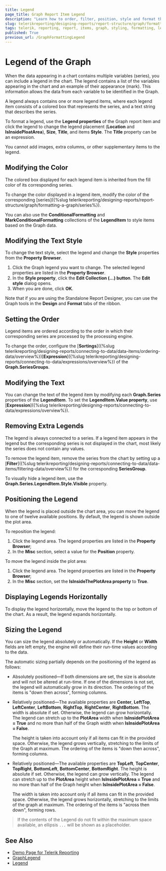 ```yaml
---
title: Legend
page_title: Graph Report Item Legend 
description: "Learn how to order, filter, position, style and format the legend of the Telerik Reporting Graph report item."
slug: telerikreporting/designing-reports/report-structure/graph/formatting-a-graph/legend
tags: telerik, reporting, report, items, graph, styling, formatting, legend, filter, order, sort, position
published: True
previous_url: /GraphFormattingLegend
---
```


# Legend of the Graph

When the data appearing in a chart contains multiple variables (series), you can include a legend in the chart. The legend contains a list of the variables appearing in the chart and an example of their appearance (mark). This information allows the data from each variable to be identified in the Graph.

A legend always contains one or more legend items, where each legend item consists of a colored box that represents the series, and a text string that describes the series.

To format a legend, use the __Legend properties__ of the Graph report item and click the legend to change the legend placement (**Location** and **IsInsidePloatArea**), **Size**, **Title**, and items **Style**. The **Title** property can be an expression.

You cannot add images, extra columns, or other supplementary items to the legend.

## Modifying the Color

The colored box displayed for each legend item is inherited from the fill color of its corresponding series.

To change the color displayed in a legend item, modify the color of the corresponding [series]({%slug telerikreporting/designing-reports/report-structure/graph/formatting-a-graph/series%}).

You can also use the **ConditionalFormatting** and **MarkConditionalFormatting** collections of the **LegendItem** to style items based on the Graph data.

## Modifying the Text Style

To change the text style, select the legend and change the __Style__ properties from the __Property Browser__.

1. Click the Graph legend you want to change. The selected legend properties are listed in the __Property Browser__.
1. In the __Style property__, click the __Edit Collection (…) button__. The **Edit style** dialog opens.
1. When you are done, click **OK**.

Note that if you are using the Standalone Report Designer, you can use the Graph tools in the **Design** and **Format** tabs of the ribbon.

## Setting the Order

Legend items are ordered according to the order in which their corresponding series are processed by the processing engine.

To change the order, configure the [**Sortings**]({%slug telerikreporting/designing-reports/connecting-to-data/data-items/ordering-data/overview%})[**Expression**]({%slug telerikreporting/designing-reports/connecting-to-data/expressions/overview%}) of the **Graph.SeriesGroups**.

## Modifying the Text

You can change the text of the legend item by modifying each **Graph.Series** properties of the **LegendItem**. To set the __LegendItem.Value property__, use [**Expression**]({%slug telerikreporting/designing-reports/connecting-to-data/expressions/overview%}).

## Removing Extra Legends

The legend is always connected to a series. If a legend item appears in the legend but the corresponding series is not displayed in the chart, most likely the series does not contain any values.

To remove the legend item, remove the series from the chart by setting up a [**Filter**]({%slug telerikreporting/designing-reports/connecting-to-data/data-items/filtering-data/overview%}) for the corresponding **SeriesGroup**.

To visually hide a legend item, use the __Graph.Series.LegendItem.Style.Visible__ property.

## Positioning the Legend

When the legend is placed outside the chart area, you can move the legend to one of twelve available positions. By default, the legend is shown outside the plot area.

To reposition the legend:

1. Click the legend area. The legend properties are listed in the __Property Browser__;
1. In the __Misc__ section, select a value for the **Position** property.

To move the legend inside the plot area:

1. Click the legend area. The legend properties are listed in the __Property Browser__;
1. In the __Misc__ section, set the __IsInsideThePlotArea property__ to __True__.

## Displaying Legends Horizontally

To display the legend horizontally, move the legend to the top or bottom of the chart. As a result, the legend expands horizontally.

## Sizing the Legend

You can size the legend absolutely or automatically. If the **Height** or **Width** fields are left empty, the engine will define their run-time values according to the data.

The automatic sizing partially depends on the positioning of the legend as follows:

* Absolutely positioned&mdash;If both dimensions are set, the size is absolute and will not be altered at run-time. If one of the dimensions is not set, the legend will automatically grow in its direction. The ordering of the items is "down then across", forming columns.
* Relatively positioned&mdash;The available properties are **Center**, **LeftTop**, **LeftCenter**, **LeftBottom**, **RightTop**, **RightCenter**, **RightBottom**. The width is absolute if set. Otherwise, the legend can grow horizontally. The legend can stretch up to the **PlotArea** width when **IsInsidePlotArea = True** and no more than half of the Graph width when **IsInsidePlotArea = False**.

	The height is taken into account only if all items can fit in the provided space. Otherwise, the legend grows vertically, stretching to the limits of the Graph at maximum. The ordering of the items is "down then across", forming columns.

* Relatively positioned&mdash;The available properties are **TopLeft**, **TopCenter**, **TopRight**, **BottomLeft**, **BottomCenter**, **BottomRight**. The height is absolute if set. Otherwise, the legend can grow vertically. The legend can stretch up to the **PlotArea** height when **IsInsidePlotArea = True** and no more than half of the Graph height when **IsInsidePlotArea = False**.

	The width is taken into account only if all items can fit in the provided space. Otherwise, the legend grows horizontally, stretching to the limits of the graph at maximum. The ordering of the items is "across then down", forming rows.


> If the contents of the Legend do not fit within the maximum space available, an ellipsis `...` will be shown as a placeholder.

## See Also

* [Demo Page for Telerik Reporting](https://demos.telerik.com/reporting)
* [GraphLegend](/api/Telerik.Reporting.GraphLegend)
* [Legend](/api/Telerik.Reporting.Graph#Telerik_Reporting_Graph_Legend)
